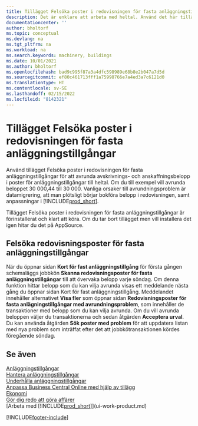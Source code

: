```yaml
---
title: Tillägget Felsöka poster i redovisningen för fasta anläggningstillgångar
description: Det är enklare att arbeta med heltal. Använd det här tillägget för att avrunda belopp för anläggningstillgångar i redovisningen för fasta anläggningstillgångar.
documentationcenter: ''
author: bholtorf
ms.topic: conceptual
ms.devlang: na
ms.tgt_pltfrm: na
ms.workload: na
ms.search.keywords: machinery, buildings
ms.date: 10/01/2021
ms.author: bholtorf
ms.openlocfilehash: bad9c995f87a3a4dfc598989e68b8e2b047a7d5d
ms.sourcegitcommit: ef80c461713fff1a75998766e7a4ed3a7c6121d0
ms.translationtype: HT
ms.contentlocale: sv-SE
ms.lasthandoff: 02/15/2022
ms.locfileid: "8142321"
---
```

# <a name="the-troubleshooting-fa-ledger-entries-extension"></a>Tillägget Felsöka poster i redovisningen för fasta anläggningstillgångar
Använd tillägget Felsöka poster i redovisningen för fasta anläggningstillgångar för att avrunda avskrivnings- och anskaffningsbelopp i poster för anläggningstillgångar till heltal. Om du till exempel vill avrunda beloppet 30 000,44 till 30 000. Vanliga orsaker till avrundningsproblem är datamigrering, att man plötsligt börjar bokföra belopp i redovisningen, samt anpassningar i [!INCLUDE[prod_short](includes/prod_short.md)].

Tillägget Felsöka poster i redovisningen för fasta anläggningstillgångar är förinstallerat och klart att köra. Om du tar bort tillägget men vill installera det igen hitar du det på AppSource.

## <a name="troubleshooting-fixed-asset-ledger-entries"></a>Felsöka redovisningsposter för fasta anläggningstillgångar
När du öppnar sidan **Kort för fast anläggningstillgång** för första gången schemaläggs jobbkön **Skanna redovisningsposter för fasta anläggningstillgångar** till att övervaka belopp varje söndag. Om denna funktion hittar belopp som du kan vilja avrunda visas ett meddelande nästa gång du öppnar sidan Kort för fast anläggningstillgång. Meddelandet innehåller alternativet **Visa fler** som öppnar sidan **Redovisningsposter för fasta anlägningstillgångar med avrundningsproblem**, som innehåller de transaktioner med belopp som du kan vilja avrunda. Om du vill avrunda beloppen väljer du transaktionerna och sedan åtgärden **Acceptera urval**. Du kan använda åtgärden **Sök poster med problem** för att uppdatera listan med nya problem som inträffat efter det att jobbkötransaktionen kördes föregående söndag.

## <a name="see-also"></a>Se även
[Anläggningstillgångar](fa-manage.md)  
[Hantera anläggningstillgångar](fa-manage.md)  
[Underhålla anläggningstillgångar](fa-how-maintain.md)  
[Anpassa Business Central Online med hjälp av tillägg](ui-extensions.md)  
[Ekonomi](finance.md)  
[Gör dig redo att göra affärer](ui-get-ready-business.md)  
[Arbeta med [!INCLUDE[prod_short](includes/prod_short.md)]](ui-work-product.md)  


[!INCLUDE[footer-include](includes/footer-banner.md)]



